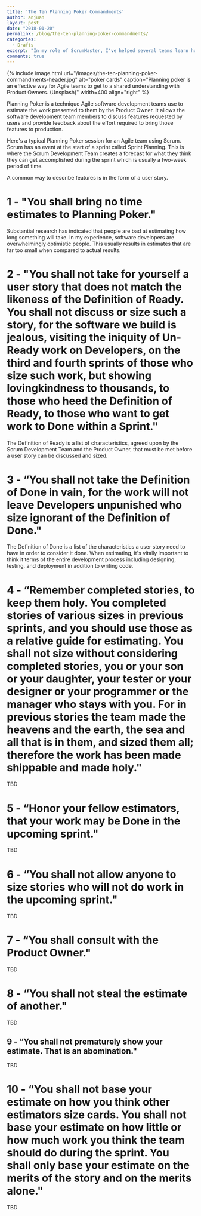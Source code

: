 ```yaml
---
title: 'The Ten Planning Poker Commandments'
author: anjuan
layout: post
date: "2018-01-20"
permalink: /blog/the-ten-planning-poker-commandments/
categories:
  - Drafts
excerpt: "In my role of ScrumMaster, I've helped several teams learn how to use Planning Poker to size user stories. This post distills the lessons I've shared over the years."
comments: true
---
```


{% include image.html url="/images/the-ten-planning-poker-commandments-header.jpg" alt="poker cards" caption="Planning poker is an effective way for Agile teams to get to a shared understanding with Product Owners. (Unsplash)" width=400 align="right" %}

Planning Poker is a technique Agile software development teams use to estimate the work presented to them by the Product Owner. It allows the software development team members to discuss features requested by users and provide feedback about the effort required to bring those features to production.

Here's a typical Planning Poker session for an Agile team using Scrum. Scrum has an event at the start of a sprint called Sprint Planning. This is where the Scrum Development Team creates a forecast for what they think they can get accomplished during the sprint which is usually a two-week period of time.

A common way to describe features is in the form of a user story. 

# 1 - "You shall bring no time estimates to Planning Poker."

Substantial research has indicated that people are bad at estimating how long something will take. In my experience, software developers are overwhelmingly optimistic people. This usually results in estimates that are far too small when compared to actual results.

# 2 - "You shall not take for yourself a user story that does not match the likeness of the Definition of Ready. You shall not discuss or size such a story, for the software we build is jealous, visiting the iniquity of Un-Ready work on Developers, on the third and fourth sprints of those who size such work, but showing lovingkindness to thousands, to those who heed the Definition of Ready, to those who want to get work to Done within a Sprint."

The Definition of Ready is a list of characteristics, agreed upon by the Scrum Development Team and the Product Owner, that must be met before a user story can be discussed and sized.

# 3 - “You shall not take the Definition of Done in vain, for the work will not leave Developers unpunished who size ignorant of the Definition of Done."

The Definition of Done is a list of the characteristics a user story need to have in order to consider it done. When estimating, it's vitally important to think it terms of the entire development process including designing, testing, and deployment in addition to writing code.

# 4 - “Remember completed stories, to keep them holy. You completed stories of various sizes in previous sprints, and you should use those as a relative guide for estimating. You shall not size without considering completed stories, you or your son or your daughter, your tester or your designer or your programmer or the manager who stays with you. For in previous stories the team made the heavens and the earth, the sea and all that is in them, and sized them all; therefore the work has been made shippable and made holy."

TBD

# 5 - “Honor your fellow estimators, that your work may be Done in the upcoming sprint."

TBD

# 6 - “You shall not allow anyone to size stories who will not do work in the upcoming sprint."

TBD

# 7 - “You shall consult with the Product Owner."

TBD

# 8 - “You shall not steal the estimate of another."

TBD

## 9 - “You shall not prematurely show your estimate. That is an abomination."

TBD

# 10 - “You shall not base your estimate on how you think other estimators size cards. You shall not base your estimate on how little or how much work you think the team should do during the sprint. You shall only base your estimate on the merits of the story and on the merits alone."

TBD